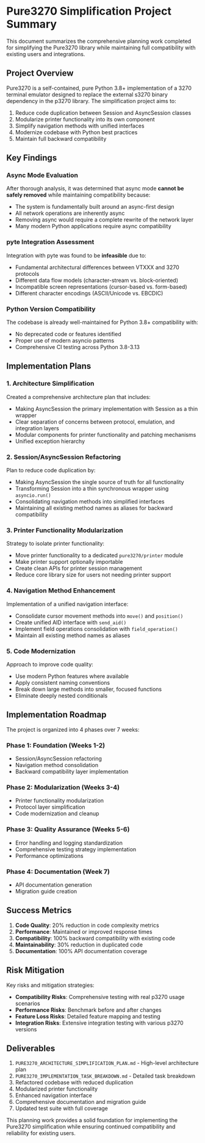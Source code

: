 # Pure3270 Simplification Project Summary

This document summarizes the comprehensive planning work completed for simplifying the Pure3270 library while maintaining full compatibility with existing users and integrations.

## Project Overview

Pure3270 is a self-contained, pure Python 3.8+ implementation of a 3270 terminal emulator designed to replace the external s3270 binary dependency in the p3270 library. The simplification project aims to:

1. Reduce code duplication between Session and AsyncSession classes
2. Modularize printer functionality into its own component
3. Simplify navigation methods with unified interfaces
4. Modernize codebase with Python best practices
5. Maintain full backward compatibility

## Key Findings

### Async Mode Evaluation
After thorough analysis, it was determined that async mode **cannot be safely removed** while maintaining compatibility because:
- The system is fundamentally built around an async-first design
- All network operations are inherently async
- Removing async would require a complete rewrite of the network layer
- Many modern Python applications require async compatibility

### pyte Integration Assessment
Integration with pyte was found to be **infeasible** due to:
- Fundamental architectural differences between VTXXX and 3270 protocols
- Different data flow models (character-stream vs. block-oriented)
- Incompatible screen representations (cursor-based vs. form-based)
- Different character encodings (ASCII/Unicode vs. EBCDIC)

### Python Version Compatibility
The codebase is already well-maintained for Python 3.8+ compatibility with:
- No deprecated code or features identified
- Proper use of modern asyncio patterns
- Comprehensive CI testing across Python 3.8-3.13

## Implementation Plans

### 1. Architecture Simplification
Created a comprehensive architecture plan that includes:
- Making AsyncSession the primary implementation with Session as a thin wrapper
- Clear separation of concerns between protocol, emulation, and integration layers
- Modular components for printer functionality and patching mechanisms
- Unified exception hierarchy

### 2. Session/AsyncSession Refactoring
Plan to reduce code duplication by:
- Making AsyncSession the single source of truth for all functionality
- Transforming Session into a thin synchronous wrapper using `asyncio.run()`
- Consolidating navigation methods into simplified interfaces
- Maintaining all existing method names as aliases for backward compatibility

### 3. Printer Functionality Modularization
Strategy to isolate printer functionality:
- Move printer functionality to a dedicated `pure3270/printer` module
- Make printer support optionally importable
- Create clean APIs for printer session management
- Reduce core library size for users not needing printer support

### 4. Navigation Method Enhancement
Implementation of a unified navigation interface:
- Consolidate cursor movement methods into `move()` and `position()`
- Create unified AID interface with `send_aid()`
- Implement field operations consolidation with `field_operation()`
- Maintain all existing method names as aliases

### 5. Code Modernization
Approach to improve code quality:
- Use modern Python features where available
- Apply consistent naming conventions
- Break down large methods into smaller, focused functions
- Eliminate deeply nested conditionals

## Implementation Roadmap

The project is organized into 4 phases over 7 weeks:

### Phase 1: Foundation (Weeks 1-2)
- Session/AsyncSession refactoring
- Navigation method consolidation
- Backward compatibility layer implementation

### Phase 2: Modularization (Weeks 3-4)
- Printer functionality modularization
- Protocol layer simplification
- Code modernization and cleanup

### Phase 3: Quality Assurance (Weeks 5-6)
- Error handling and logging standardization
- Comprehensive testing strategy implementation
- Performance optimizations

### Phase 4: Documentation (Week 7)
- API documentation generation
- Migration guide creation

## Success Metrics

1. **Code Quality**: 20% reduction in code complexity metrics
2. **Performance**: Maintained or improved response times
3. **Compatibility**: 100% backward compatibility with existing code
4. **Maintainability**: 30% reduction in duplicated code
5. **Documentation**: 100% API documentation coverage

## Risk Mitigation

Key risks and mitigation strategies:
- **Compatibility Risks**: Comprehensive testing with real p3270 usage scenarios
- **Performance Risks**: Benchmark before and after changes
- **Feature Loss Risks**: Detailed feature mapping and testing
- **Integration Risks**: Extensive integration testing with various p3270 versions

## Deliverables

1. `PURE3270_ARCHITECTURE_SIMPLIFICATION_PLAN.md` - High-level architecture plan
2. `PURE3270_IMPLEMENTATION_TASK_BREAKDOWN.md` - Detailed task breakdown
3. Refactored codebase with reduced duplication
4. Modularized printer functionality
5. Enhanced navigation interface
6. Comprehensive documentation and migration guide
7. Updated test suite with full coverage

This planning work provides a solid foundation for implementing the Pure3270 simplification while ensuring continued compatibility and reliability for existing users.
